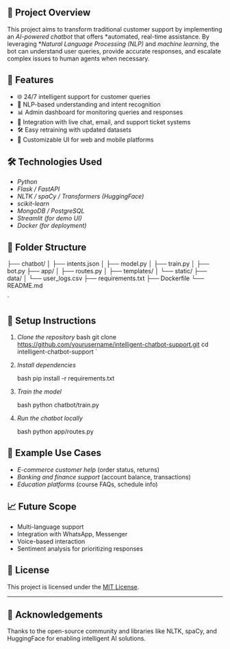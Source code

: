 ## 📌 Project Overview

This project aims to transform traditional customer support by implementing an *AI-powered chatbot* that offers *automated, real-time assistance. By leveraging **Natural Language Processing (NLP)* and *machine learning*, the bot can understand user queries, provide accurate responses, and escalate complex issues to human agents when necessary.

## 🚀 Features

- 🌐 24/7 intelligent support for customer queries  
- 🧠 NLP-based understanding and intent recognition  
- 📊 Admin dashboard for monitoring queries and responses  
- 📩 Integration with live chat, email, and support ticket systems  
- 🛠 Easy retraining with updated datasets  
- 🌈 Customizable UI for web and mobile platforms  

## 🛠 Technologies Used

- *Python*  
- *Flask / FastAPI*  
- *NLTK / spaCy / Transformers (HuggingFace)*  
- *scikit-learn*  
- *MongoDB / PostgreSQL*  
- *Streamlit (for demo UI)*  
- *Docker (for deployment)*  

## 📂 Folder Structure



├── chatbot/
│   ├── intents.json
│   ├── model.py
│   ├── train.py
│   ├── bot.py
├── app/
│   ├── routes.py
│   ├── templates/
│   └── static/
├── data/
│   └── user\_logs.csv
├── requirements.txt
├── Dockerfile
└── README.md

`

## 🔧 Setup Instructions

1. *Clone the repository*
   bash
   git clone https://github.com/yourusername/intelligent-chatbot-support.git
   cd intelligent-chatbot-support
`

2. *Install dependencies*

   bash
   pip install -r requirements.txt
   

3. *Train the model*

   bash
   python chatbot/train.py
   

4. *Run the chatbot locally*

   bash
   python app/routes.py
   

## 🧪 Example Use Cases

* *E-commerce customer help* (order status, returns)
* *Banking and finance support* (account balance, transactions)
* *Education platforms* (course FAQs, schedule info)

## 📈 Future Scope

* Multi-language support
* Integration with WhatsApp, Messenger
* Voice-based interaction
* Sentiment analysis for prioritizing responses

## 📃 License

This project is licensed under the [MIT License](LICENSE).

---

## 🙌 Acknowledgements

Thanks to the open-source community and libraries like NLTK, spaCy, and HuggingFace for enabling intelligent AI solutions.
